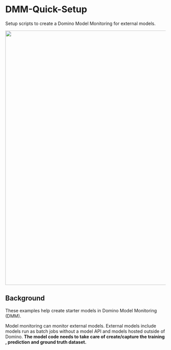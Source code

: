 # DMM-Quick-Setup

Setup scripts to create a Domino Model Monitoring for external models.

<p align="center">
<img src = https://github.com/ddl-udaysk/DMM-External-Quick-Setup/blob/main/readme_images/dmm_Overview.png width="800">
</p>



## Background

These examples help create starter models in Domino Model Monitoring (DMM). 

Model monitoring can monitor external models.
External models include models run as batch jobs without a model API and models hosted outside of Domino.
**The model code needs to take care of create/capture the training , prediction and ground truth dataset.**






